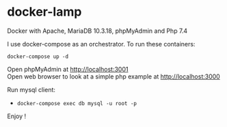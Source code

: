 # docker-lamp

Docker with Apache, MariaDB 10.3.18, phpMyAdmin and Php 7.4

I use docker-compose as an orchestrator. To run these containers:

```
docker-compose up -d
```

Open phpMyAdmin at [http://localhost:3001](http://localhost:3001)  
Open web browser to look at a simple php example at [http://localhost:3000](http://localhost:3000)  

Run mysql client:

- `docker-compose exec db mysql -u root -p` 

Enjoy !
